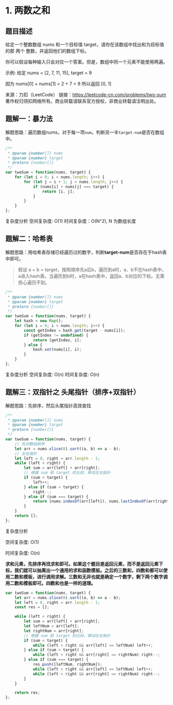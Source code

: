 # 1. 两数之和

## 题目描述

给定一个整数数组 nums 和一个目标值 target，请你在该数组中找出和为目标值的那 两个 整数，并返回他们的数组下标。

你可以假设每种输入只会对应一个答案。但是，数组中同一个元素不能使用两遍。

示例:
给定 nums = [2, 7, 11, 15], target = 9

因为 nums[0] + nums[1] = 2 + 7 = 9
所以返回 [0, 1]

来源：力扣（LeetCode）
链接：https://leetcode-cn.com/problems/two-sum
著作权归领扣网络所有。商业转载请联系官方授权，非商业转载请注明出处。

## 题解一：暴力法

解题思路：遍历数组nums，对于每一项```num```，判断另一半```target-num```是否在数组中。

```js
/**
 * @param {number[]} nums
 * @param {number} target
 * @return {number[]}
 */
var twoSum = function(nums, target) {
    for (let i = 0; i < nums.length; i++) {
        for (let j = i + 1; j < nums.length; j++) {
            if (nums[i] + nums[j] === target) {
                return [i, j];
            }
        }
    }
};
```

复杂度分析
空间复杂度: O(1)
时间复杂度：O(N^2), N 为数组长度

## 题解二：哈希表

解题思路：用哈希表存储已经遍历过的数字，判断**target-num**是否存在于hash表中即可。

> 假设 a + b = target，按照顺序先a后b，遍历到a时，a、b不在hash表中，a进入hash表。当遍历到b时，a在hash表中，返回a、b对应的下标。无需担心遍历不到。

```js
/**
 * @param {number[]} nums
 * @param {number} target
 * @return {number[]}
 */
var twoSum = function(nums, target) {
    let hash = new Map();
    for (let i = 0; i < nums.length; i++) {
        const getIndex = hash.get(target - nums[i]);
        if (getIndex != undefined) {
            return [getIndex, i];
        } else {
            hash.set(nums[i], i);
        }
    }
};
```

复杂度分析
空间复杂度: O(n)
时间复杂度: O(n)

## 题解三：双指针之 头尾指针（排序+双指针）

解题思路：先排序，然后头尾指针高效查找

```js
/**
 * @param {number[]} nums
 * @param {number} target
 * @return {number[]}
 */
var twoSum = function(nums, target) {
    // 先对数组排序
    let arr = nums.slice(0).sort((a, b) => a - b);
    // 左右指针
    let left = 0, right = arr.length - 1;
    while (left < right) {
        let sum = arr[left] + arr[right];
        // 根据 sum 和 target 的比较，移动左右指针
        if (sum < target) {
            left++;
        } else if (sum > target) {
            right--;
        } else if (sum === target) {
            return [nums.indexOf(arr[left]), nums.lastIndexOf(arr[right])]; // 防止[3,3] 6 这种情况
        }
    }
    return [];
};
```

复杂度分析

空间复杂度: O(1)

时间复杂度: O(n)

**求和元素，先排序再找求和即可。如果这个题目是返回元素，而不是返回元素下标，我们就可以抽离出一个通用的求和函数模板。之后的三数和，四数和都可以使用二数和模板，进行调用求解。三数和无非也就是确定一个数字，剩下两个数字调用二数和模板即可。四数和也是一样的道理。**

```js
var twoSum = function(nums, target) {
    let arr = nums.slice(0).sort((a, b) => a - b);
    let left = 0, right = arr.length - 1;
    const res = [];

    while (left < right) {
        let sum = arr[left] + arr[right];
        let leftNum = arr[left];
        let rightNum = arr[right];
        // 根据 sum 和 target 的比较，移动左右指针
        if (sum < target) {
            while (left < right && arr[left] == leftNum) left++;
        } else if (sum > target) {
            while (left < right && arr[right] == rightNum) right--;
        } else if (sum === target) {
            res.push([leftNum, rightNum]);
            while (left < right && arr[left] == leftNum) left++;
            while (left < right && arr[right] == rightNum) right--;
        }
    }

    return res;
};
```